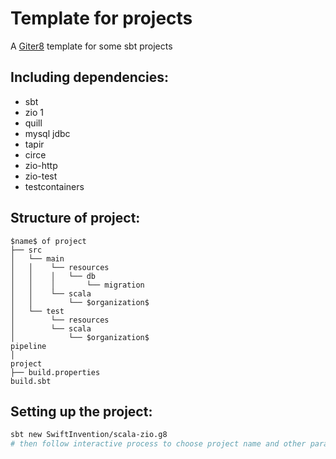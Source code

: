 # Template for projects

A [Giter8][g8] template for some sbt projects

## Including dependencies:

- sbt
- zio 1
- quill
- mysql jdbc
- tapir
- circe
- zio-http
- zio-test
- testcontainers

## Structure of project:

```
$name$ of project
├── src
│   └── main
│   │    └── resources
│   │    │   └── db
│   │    │       └── migration
│   │    └── scala
│   │        └── $organization$
│   └── test
│        └── resources
│        └── scala
│            └── $organization$
pipeline
│
project
├── build.properties
build.sbt

```

## Setting up the project:

```sh
sbt new SwiftInvention/scala-zio.g8
# then follow interactive process to choose project name and other parameters
```

[g8]: http://www.foundweekends.org/giter8/
